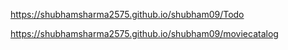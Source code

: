 https://shubhamsharma2575.github.io/shubham09/Todo

https://shubhamsharma2575.github.io/shubham09/moviecatalog

